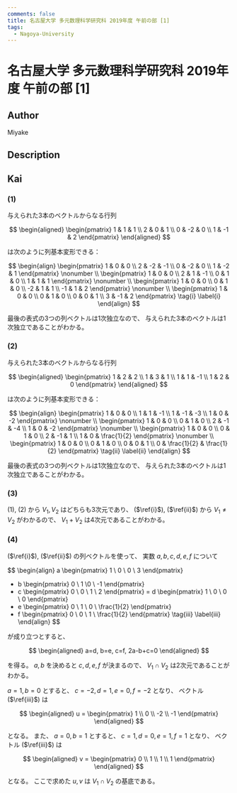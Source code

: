 ```yaml
---
comments: false
title: 名古屋大学 多元数理科学研究科 2019年度 午前の部 [1]
tags:
  - Nagoya-University
---
```

# 名古屋大学 多元数理科学研究科 2019年度 午前の部 \[1\]

## **Author**
Miyake

## **Description**

## **Kai**
### (1)
与えられた3本のベクトルからなる行列

$$
  \begin{aligned}
  \begin{pmatrix}
  1 & 1 & 1 \\ 2 & 0 & 1 \\ 0 & -2 & 0 \\ 1 & -1 & 2
  \end{pmatrix}
  \end{aligned}
$$

は次のように列基本変形できる：

$$
  \begin{align}
  \begin{pmatrix}
  1 & 0 & 0 \\ 2 & -2 & -1 \\ 0 & -2 & 0 \\ 1 & -2 & 1
  \end{pmatrix} \nonumber
  \\
  \begin{pmatrix}
  1 & 0 & 0 \\ 2 & 1 & -1 \\ 0 & 1 & 0 \\ 1 & 1 & 1
  \end{pmatrix} \nonumber
  \\
  \begin{pmatrix}
  1 & 0 & 0 \\ 0 & 1 & 0 \\ -2 & 1 & 1 \\ -1 & 1 & 2
  \end{pmatrix} \nonumber
  \\
  \begin{pmatrix}
  1 & 0 & 0 \\ 0 & 1 & 0 \\ 0 & 0 & 1 \\ 3 & -1 & 2
  \end{pmatrix}
  \tag{i} \label{i}
  \end{align}
$$

最後の表式の3つの列ベクトルは1次独立なので、
与えられた3本のベクトルは1次独立であることがわかる。

### (2)
与えられた3本のベクトルからなる行列

$$
  \begin{aligned}
  \begin{pmatrix}
  1 & 2 & 2 \\ 1 & 3 & 1 \\ 1 & 1 & -1 \\ 1 & 2 & 0
  \end{pmatrix}
  \end{aligned}
$$

は次のように列基本変形できる：

$$
  \begin{align}
  \begin{pmatrix}
  1 & 0 & 0 \\ 1 & 1 & -1 \\ 1 & -1 & -3 \\ 1 & 0 & -2
  \end{pmatrix} \nonumber
  \\
  \begin{pmatrix}
  1 & 0 & 0 \\ 0 & 1 & 0 \\ 2 & -1 & -4 \\ 1 & 0 & -2
  \end{pmatrix} \nonumber
  \\
  \begin{pmatrix}
  1 & 0 & 0 \\ 0 & 1 & 0 \\ 2 & -1 & 1 \\ 1 & 0 & \frac{1}{2}
  \end{pmatrix} \nonumber
  \\
  \begin{pmatrix}
  1 & 0 & 0 \\ 0 & 1 & 0 \\ 0 & 0 & 1 \\ 0 & \frac{1}{2} & \frac{1}{2}
  \end{pmatrix}
  \tag{ii} \label{ii}
  \end{align}
$$

最後の表式の3つの列ベクトルは1次独立なので、
与えられた3本のベクトルは1次独立であることがわかる。

### (3)
(1), (2) から $V_1, V_2$ はどちらも3次元であり、
($\ref{i}$), ($\ref{ii}$) から $V_1 \ne V_2$ がわかるので、
$V_1 + V_2$ は4次元であることがわかる。

### (4)
($\ref{i}$), ($\ref{ii}$) の列ベクトルを使って、
実数 $a,b,c,d,e,f$ について

$$
\begin{align}
a \begin{pmatrix} 1 \\ 0 \\ 0 \\ 3 \end{pmatrix}
+ b \begin{pmatrix} 0 \\ 1 \\0 \\ -1 \end{pmatrix}
+ c \begin{pmatrix} 0 \\ 0 \\ 1 \\ 2 \end{pmatrix}
=
d \begin{pmatrix} 1 \\ 0 \\ 0 \\ 0 \end{pmatrix}
+ e \begin{pmatrix} 0 \\ 1 \\ 0 \\ \frac{1}{2} \end{pmatrix}
+ f \begin{pmatrix} 0 \\ 0 \\ 1 \\ \frac{1}{2} \end{pmatrix}
\tag{iii} \label{iii}
\end{align}
$$

が成り立つとすると、

$$
\begin{aligned}
a=d, b=e, c=f, 2a-b+c=0
\end{aligned}
$$

を得る。
$a,b$ を決めると $c,d,e,f$ が決まるので、
$V_1 \cap V_2$ は2次元であることがわかる。

$a=1,b=0$ とすると、 $c=-2,d=1,e=0,f=-2$ となり、
ベクトル ($\ref{iii}$) は

$$
\begin{aligned}
u = \begin{pmatrix} 1 \\ 0 \\ -2 \\ -1 \end{pmatrix}
\end{aligned}
$$

となる。
また、 $a=0,b=1$ とすると、 $c=1,d=0,e=1,f=1$ となり、
ベクトル ($\ref{iii}$) は

$$
\begin{aligned}
v = \begin{pmatrix} 0 \\ 1 \\ 1 \\ 1 \end{pmatrix}
\end{aligned}
$$

となる。
ここで求めた $u,v$ は $V_1 \cap V_2$ の基底である。